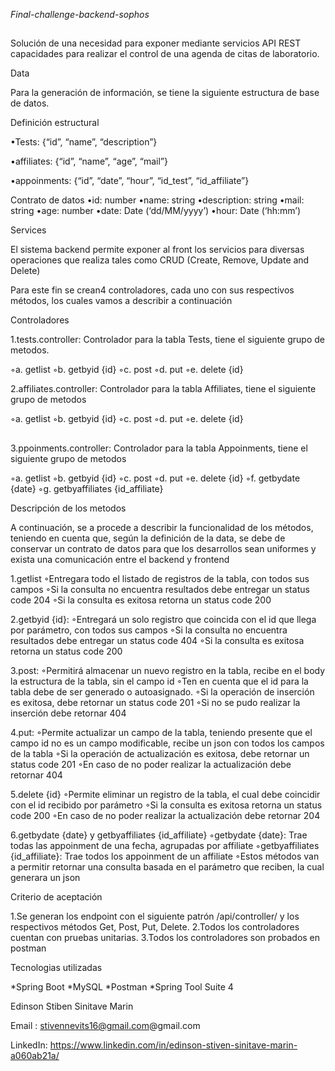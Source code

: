 <em> Final-challenge-backend-sophos </em>
##

Solución de una necesidad para exponer mediante servicios API REST capacidades para realizar el control de una agenda de citas de laboratorio.

Data

Para la generación de información, se tiene la siguiente estructura de base de datos.

Definición estructural 

•Tests: {“id”, “name”, “description”} 

•affiliates: {“id”, “name”, “age”, “mail”} 

•appoinments: {“id”, “date”, “hour”, “id_test”, “id_affiliate”}

Contrato de datos •id: number •name: string •description: string •mail: string •age: number •date: Date (‘dd/MM/yyyy’) •hour: Date (‘hh:mm’)

Services

El sistema backend permite exponer al front los servicios para diversas operaciones que realiza tales como CRUD (Create, Remove, Update and Delete)

Para este fin se crean4 controladores, cada uno con sus respectivos métodos, los cuales vamos a describir a continuación


Controladores 

1.tests.controller: Controlador para la tabla Tests, tiene el siguiente grupo de metodos. 

◦a. getlist 
◦b. getbyid {id} 
◦c. post 
◦d. put 
◦e. delete {id} 

2.affiliates.controller: Controlador para la tabla Affiliates, tiene el siguiente grupo de metodos 

◦a. getlist 
◦b. getbyid {id} 
◦c. post 
◦d. put 
◦e. delete {id} 
##
3.ppoinments.controller: Controlador para la tabla Appoinments, tiene el siguiente grupo de metodos 

◦a. getlist 
◦b. getbyid {id} 
◦c. post 
◦d. put 
◦e. delete {id} 
◦f. getbydate {date} 
◦g. getbyaffiliates {id_affiliate}

Descripción de los metodos

A continuación, se a procede a describir la funcionalidad de los métodos, teniendo en cuenta que, según la definición de la data, 
se debe de conservar un contrato de datos para que los desarrollos sean uniformes y exista una comunicación entre el backend y frontend 

1.getlist 
◦Entregara todo el listado de registros de la tabla, con todos sus campos 
◦Si la consulta no encuentra resultados debe entregar un status code 204 
◦Si la consulta es exitosa retorna un status code 200 

2.getbyid {id}: 
◦Entregará un solo registro que coincida con el id que llega por parámetro, con todos sus campos 
◦Si la consulta no encuentra resultados debe entregar un status code 404 
◦Si la consulta es exitosa retorna un status code 200 

3.post: 
◦Permitirá almacenar un nuevo registro en la tabla, recibe en el body la estructura de la tabla, sin el campo id 
◦Ten en cuenta que el id para la tabla debe de ser generado o autoasignado. 
◦Si la operación de inserción es exitosa, debe retornar un status code 201 
◦Si no se pudo realizar la inserción debe retornar 404 

4.put: 
◦Permite actualizar un campo de la tabla, teniendo presente que el campo id no es un campo modificable, recibe un json con todos los campos de la tabla 
◦Si la operación de actualización es exitosa, debe retornar un status code 201 
◦En caso de no poder realizar la actualización debe retornar 404 

5.delete {id} 
◦Permite eliminar un registro de la tabla, el cual debe coincidir con el id recibido por parámetro 
◦Si la consulta es exitosa retorna un status code 200 
◦En caso de no poder realizar la actualización debe retornar 204 

6.getbydate {date} y getbyaffiliates {id_affiliate} 
◦getbydate {date}: Trae todas las appoinment de una fecha, agrupadas por affiliate 
◦getbyaffiliates {id_affiliate}: Trae todos los appoinment de un affiliate 
◦Estos métodos van a permitir retornar una consulta basada en el parámetro que reciben, la cual generara un json

Criterio de aceptación 

1.Se generan los endpoint con el siguiente patrón /api/controller/ y los respectivos métodos Get, Post, Put, Delete. 
2.Todos los controladores cuentan con pruebas unitarias. 
3.Todos los controladores son probados en postman

Tecnologias utilizadas

*Spring Boot *MySQL *Postman *Spring Tool Suite 4

Edinson Stiben Sinitave Marin

Email : stivennevits16@gmail.com@gmail.com

LinkedIn: https://www.linkedin.com/in/edinson-stiven-sinitave-marin-a060ab21a/
